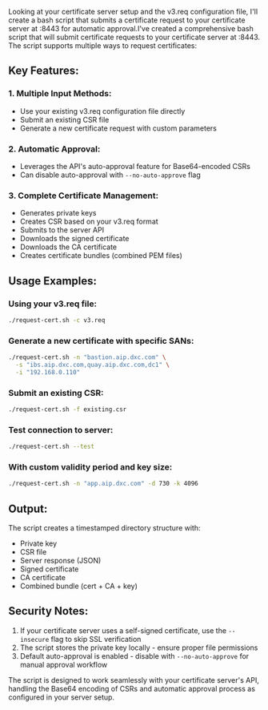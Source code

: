 Looking at your certificate server setup and the v3.req configuration file, I'll create a bash script that submits a certificate request to your certificate server at <cert-server>:8443 for automatic approval.I've created a comprehensive bash script that will submit certificate requests to your certificate server at <cert-server>:8443. The script supports multiple ways to request certificates:

## Key Features:

### 1. **Multiple Input Methods**:
- Use your existing v3.req configuration file directly
- Submit an existing CSR file
- Generate a new certificate request with custom parameters

### 2. **Automatic Approval**:
- Leverages the API's auto-approval feature for Base64-encoded CSRs
- Can disable auto-approval with `--no-auto-approve` flag

### 3. **Complete Certificate Management**:
- Generates private keys
- Creates CSR based on your v3.req format
- Submits to the server API
- Downloads the signed certificate
- Downloads the CA certificate
- Creates certificate bundles (combined PEM files)

## Usage Examples:

### Using your v3.req file:
```bash
./request-cert.sh -c v3.req
```

### Generate a new certificate with specific SANs:
```bash
./request-cert.sh -n "bastion.aip.dxc.com" \
  -s "ibs.aip.dxc.com,quay.aip.dxc.com,dc1" \
  -i "192.168.0.110"
```

### Submit an existing CSR:
```bash
./request-cert.sh -f existing.csr
```

### Test connection to server:
```bash
./request-cert.sh --test
```

### With custom validity period and key size:
```bash
./request-cert.sh -n "app.aip.dxc.com" -d 730 -k 4096
```

## Output:

The script creates a timestamped directory structure with:
- Private key
- CSR file
- Server response (JSON)
- Signed certificate
- CA certificate
- Combined bundle (cert + CA + key)

## Security Notes:

1. If your certificate server uses a self-signed certificate, use the `--insecure` flag to skip SSL verification
2. The script stores the private key locally - ensure proper file permissions
3. Default auto-approval is enabled - disable with `--no-auto-approve` for manual approval workflow

The script is designed to work seamlessly with your certificate server's API, handling the Base64 encoding of CSRs and automatic approval process as configured in your server setup.